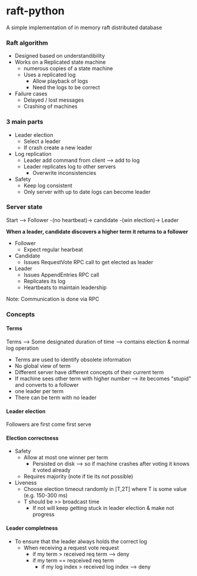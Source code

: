 # raft-python

A simple implementation of in memory raft distributed database

### Raft algorithm

- Designed based on understandibility
- Works on a Replicated state machine
  - numerous copies of a state machine
  - Uses a replicated log
    - Allow playback of logs
    - Need the logs to be correct
- Failure cases
  - Delayed / lost messages
  - Crashing of machines

### 3 main parts

- Leader election
  - Select a leader
  - If crash create a new leader
- Log replication
  - Leader add command from client --> add to log
  - Leader replicates log to other servers
    - Overwrite inconsistencies
- Safety
  - Keep log consistent
  - Only server with up to date logs can become leader

### Server state

Start --> Follower -(no heartbeat)-> candidate -(win election)-> Leader

**When a leader, candidate discovers a higher term it returns to a follower**

- Follower
  - Expect regular hearbeat
- Candidate
  - Issues RequestVote RPC call to get elected as leader
- Leader
  - Issues AppendEntries RPC call
  - Replicates its log
  - Heartbeats to maintain leadership

Note: Communication is done via RPC

### Concepts

#### Terms

Terms --> Some designated duration of time --> contains election & normal log operation

- Terms are used to identify obsolete information
- No global view of term
- Different server have different concepts of their current term
- If machine sees other term with higher number --> ite becomes "stupid" and converts to a follower
- one leader per term
- There can be term with no leader

#### Leader election

Followers are first come first serve

#### Election correctness

- Safety
  - Allow at most one winner per term
    - Persisted on disk --> so if machine crashes after voting it knows it voted already
  - Requires majority (note if tie its not possible)
- Liveness
  - Choose election timeout randomly in [T,2T] where T is some value (e.g. 150-300 ms)
  - T should be >> broadcast time
    - If not will keep getting stuck in leader election & make not progress

#### Leader completness

- To ensure that the leader always holds the correct log
  - When receiving a request vote request
    - if my term > received req term --> deny
    - if my term == reqceived req term
      - if my log index > received log index --> deny
